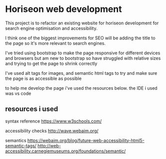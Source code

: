 # Horiseon web development

This project is to refactor an existing website for horiseon development for search engine optimisation and accessibility.

I think one of the biggest improvements for SEO will be adding the title to the page so it's more relevant to search engines.

I've tried using bootstrap to make the page responsive for different devices and browsers but am new to bootstrap so have struggled with relative sizes and trying to get the page to shrink correctly

I've used alt tags for images, and semantic html tags to try and make sure the page is as accessible as possible

to help me develop the page i've used the resources below. the IDE i used was vs code

## resources i used

syntax reference
https://www.w3schools.com/

accessibility checks
http://wave.webaim.org/ 

semantics
https://webaim.org/blog/future-web-accessibility-html5-semantic-tags/
http://web-accessibility.carnegiemuseums.org/foundations/semantic/ 
